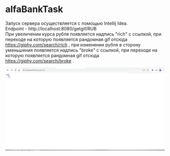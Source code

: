 # alfaBankTask
Запуск сервера осуществляется с помощью Intellij Idea. <br/>
Endpoint - http://localhost:8080/getgif/RUB <br/>
При увеличении курса рубля появляется надпись "rich" с ссылкой, при переходе на которую появляется рандомная gif отсюда https://giphy.com/search/rich , при изменении рубля в сторону уменьшения появляется надпись "broke" с ссылкой, при переходе на которую появляется рандомная gif отсюда https://giphy.com/search/broke .

![alt text](https://github.com/ludmiilagrineva/alfaBankTask/blob/ludmiilagrineva-patch-1/getGif.gif)
